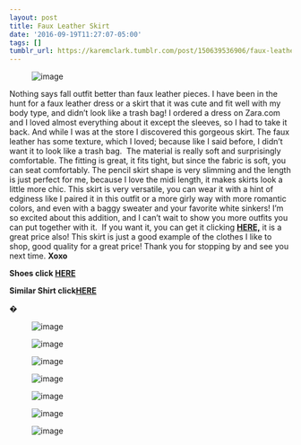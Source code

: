 ```yaml
---
layout: post
title: Faux Leather Skirt
date: '2016-09-19T11:27:07-05:00'
tags: []
tumblr_url: https://karemclark.tumblr.com/post/150639536906/faux-leather-skirt
---
```

<figure data-orig-width="540" data-orig-height="538" data-orig-src="https://64.media.tumblr.com/d81a95b5b43e32b8a57974ef86e15e40/tumblr_inline_odreghELey1t4qra9_540.jpg" class="tmblr-full"><img src="https://64.media.tumblr.com/b66b60cadba1b77339b9f0e329073645/tumblr_inline_odrtx1a3pb1t4qra9_540.jpg" alt="image" data-orig-width="540" data-orig-height="538" data-orig-src="https://64.media.tumblr.com/d81a95b5b43e32b8a57974ef86e15e40/tumblr_inline_odreghELey1t4qra9_540.jpg"></figure>

Nothing says fall outfit better than faux leather pieces. I have been in the hunt for a faux leather dress or a skirt that it was cute and fit well with my body type, and didn’t look like a trash bag! I ordered a dress on Zara.com and I loved almost everything about it except the sleeves, so I had to take it back. And while I was at the store I discovered this gorgeous skirt. The faux leather has some texture, which I loved; because like I said before, I didn’t want it to look like a trash bag. &nbsp;The material is really soft and surprisingly comfortable. The fitting is great, it fits tight, but since the fabric is soft, you can seat comfortably. The pencil skirt shape is very slimming and the length is just perfect for me, because I love the midi length, it makes skirts look a little more chic. This skirt is very versatile, you can wear it with a hint of edginess like I paired it in this outfit or a more girly way with more romantic colors, and even with a baggy sweater and your favorite white sinkers! I’m so excited about this addition, and I can’t wait to show you more outfits you can put together with it. &nbsp;If you want it, you can get it clicking **[HERE,](http://www.zara.com/us/en/woman/skirts/view-all/faux-leather-pencil-skirt-c733908p3649246.html)** it is a great price also! This skirt is just a good example of the clothes I like to shop, good quality for a great price! Thank you for stopping by and see you next time. **Xoxo**

**Shoes click [HERE](http://www.dillards.com/p/gianni-bini-xanderr-peep-toe-booties/505173895?di=04457780_zi_black&categoryId=-10005&facetCache=pageSize%3D96%26beginIndex%3D0%26orderBy%3D1)**

**Similar Shirt click[HERE](http://www.hm.com/us/product/19704?article=19704-P)**

�

<figure data-orig-width="540" data-orig-height="388" data-orig-src="https://64.media.tumblr.com/0a8d99e65d6f225a088aa52e87bb5752/tumblr_inline_odregl2Bw91t4qra9_540.jpg" class="tmblr-full"><img src="https://64.media.tumblr.com/9120f9a481d7cefccd910d9652f2c596/tumblr_inline_odrtx29KoL1t4qra9_540.jpg" alt="image" data-orig-width="540" data-orig-height="388" data-orig-src="https://64.media.tumblr.com/0a8d99e65d6f225a088aa52e87bb5752/tumblr_inline_odregl2Bw91t4qra9_540.jpg"></figure><figure data-orig-width="540" data-orig-height="633" data-orig-src="https://64.media.tumblr.com/d37cb0fa5ba5b77e5bde716f226f0b96/tumblr_inline_odregrgpXI1t4qra9_540.jpg" class="tmblr-full"><img src="https://64.media.tumblr.com/d045a2250e6ea60b0722be52c8aaf9e8/tumblr_inline_odrtx3OWhV1t4qra9_540.jpg" alt="image" data-orig-width="540" data-orig-height="633" data-orig-src="https://64.media.tumblr.com/d37cb0fa5ba5b77e5bde716f226f0b96/tumblr_inline_odregrgpXI1t4qra9_540.jpg"></figure><figure data-orig-width="540" data-orig-height="587" data-orig-src="https://64.media.tumblr.com/3aba1a609dace16b20e48d277c464bbd/tumblr_inline_odreg6H5PI1t4qra9_540.jpg" class="tmblr-full"><img src="https://64.media.tumblr.com/2545519594bff62217ec56df615ed8e9/tumblr_inline_odrtx4Y18x1t4qra9_540.jpg" alt="image" data-orig-width="540" data-orig-height="587" data-orig-src="https://64.media.tumblr.com/3aba1a609dace16b20e48d277c464bbd/tumblr_inline_odreg6H5PI1t4qra9_540.jpg"></figure><figure data-orig-width="540" data-orig-height="441" data-orig-src="https://64.media.tumblr.com/0db49b12d78fb3967764a57a0edbc653/tumblr_inline_odregc2sYl1t4qra9_540.jpg" class="tmblr-full"><img src="https://64.media.tumblr.com/2e25b58d90900ad75fd068c7c0a02aac/tumblr_inline_odrtx5kxST1t4qra9_540.jpg" alt="image" data-orig-width="540" data-orig-height="441" data-orig-src="https://64.media.tumblr.com/0db49b12d78fb3967764a57a0edbc653/tumblr_inline_odregc2sYl1t4qra9_540.jpg"></figure><figure data-orig-width="540" data-orig-height="550" data-orig-src="https://64.media.tumblr.com/05d24de76caa23dc1c851771a956bc3e/tumblr_inline_odrefweVSH1t4qra9_540.jpg" class="tmblr-full"><img src="https://64.media.tumblr.com/fd68fd9cefd86556c3e910e60f26f637/tumblr_inline_odrtx5bUHB1t4qra9_540.jpg" alt="image" data-orig-width="540" data-orig-height="550" data-orig-src="https://64.media.tumblr.com/05d24de76caa23dc1c851771a956bc3e/tumblr_inline_odrefweVSH1t4qra9_540.jpg"></figure><figure data-orig-width="540" data-orig-height="423" data-orig-src="https://64.media.tumblr.com/4a98454975512741efc549b80fb88b9b/tumblr_inline_odreg2afwO1t4qra9_540.jpg" class="tmblr-full"><img src="https://64.media.tumblr.com/d19a29cb11c4dc99702755527a00bb1b/tumblr_inline_odrtx6T1UG1t4qra9_540.jpg" alt="image" data-orig-width="540" data-orig-height="423" data-orig-src="https://64.media.tumblr.com/4a98454975512741efc549b80fb88b9b/tumblr_inline_odreg2afwO1t4qra9_540.jpg"></figure><figure data-orig-width="540" data-orig-height="542" data-orig-src="https://64.media.tumblr.com/e184a0979f8c511a553da31e1cfd8153/tumblr_inline_odrefz2Zyx1t4qra9_540.jpg" class="tmblr-full"><img src="https://64.media.tumblr.com/000703521cbe0a31bde6d081d748deca/tumblr_inline_odrtx6ZnWx1t4qra9_540.jpg" alt="image" data-orig-width="540" data-orig-height="542" data-orig-src="https://64.media.tumblr.com/e184a0979f8c511a553da31e1cfd8153/tumblr_inline_odrefz2Zyx1t4qra9_540.jpg"></figure>
